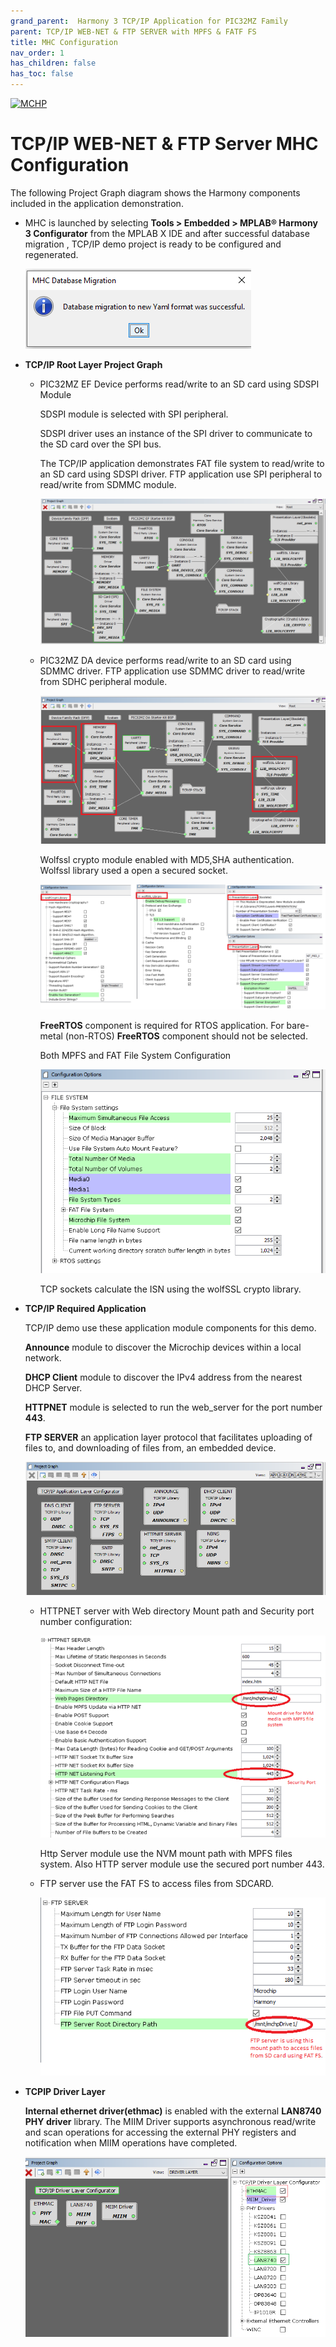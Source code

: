 ```yaml
---
grand_parent:  Harmony 3 TCP/IP Application for PIC32MZ Family
parent: TCP/IP WEB-NET & FTP SERVER with MPFS & FATF FS
title: MHC Configuration
nav_order: 1
has_children: false
has_toc: false
---
```

[![MCHP](https://www.microchip.com/ResourcePackages/Microchip/assets/dist/images/logo.png)](https://www.microchip.com)

# TCP/IP WEB-NET & FTP Server MHC Configuration

The following Project Graph diagram shows the Harmony components included in the application demonstration.

* MHC is launched by selecting **Tools > Embedded > MPLAB® Harmony 3 Configurator** from the MPLAB X IDE and after successful database migration , TCP/IP demo project is ready to be configured and regenerated.

    ![tcpip_pic32mz_project](images/database_migration_successful.png)

* **TCP/IP Root Layer Project Graph**

	* PIC32MZ EF Device performs read/write to an SD card using SDSPI Module 

		SDSPI module is selected with SPI peripheral. 
        
        SDSPI driver uses an instance of the SPI driver to communicate to the SD card over the SPI bus. 
        
        The TCP/IP application demonstrates FAT file system to read/write to an SD card using SDSPI driver. FTP application use SPI peripheral to read/write from SDMMC module.

        ![tcpip_pic32mz_project](images/tcpip_nvm_sdspi_acceess_required_root.png)

	* PIC32MZ DA device performs read/write to an SD card using SDMMC driver. FTP application use SDMMC driver to read/write from SDHC peripheral module.

        ![tcpip_pic32mzda_project](images/tcpip_nvm_sdmmc_acceess_required_root.png)

        Wolfssl crypto module enabled with MD5,SHA authentication. Wolfssl library used a open a secured socket.
	
        ![tcpip_pic32mz_project](images/wolfssl_demo_required_configuration.png)

        **FreeRTOS** component is required for RTOS application. For bare-metal (non-RTOS) **FreeRTOS** component should not be selected.

        Both MPFS and FAT File System Configuration

        ![tcpip_pic32mz_project](images/FileSystem_configuration.png)
        
      
        
        TCP sockets calculate the ISN using the wolfSSL crypto library. 


* **TCP/IP Required Application**

   TCP/IP demo use these application module components for this demo.
    
    **Announce** module to discover the Microchip devices within a local network.
    
    **DHCP Client** module to discover the IPv4 address from the nearest DHCP Server. 
    
    **HTTPNET** module is selected to run the web_server for the port number **443**. 
    
    **FTP SERVER** an application layer protocol that facilitates uploading of files to, and downloading of files from, an embedded device.     

    ![tcpip_pic32mz_project](images/tcpip_app_module_selected.png)

    * HTTPNET server with Web directory Mount path and Security port number configuration:

    	![tcpip_web_ftp_server_project](images/APPS_WEB_FATFS_HTTP_Config.png)

    	Http Server module use the NVM mount path with MPFS files system. Also HTTP server module use the secured port number 443.

    * FTP server use the FAT FS to access files from SDCARD.

    	![tcpip_web_ftp_server_project](images/APPS_WEB_FATFS_FS_Config.png)

* **TCPIP Driver Layer**

  **Internal ethernet driver(ethmac)** is enabled with the external **LAN8740 PHY driver** library. The MIIM Driver supports asynchronous read/write and scan operations for accessing the external PHY registers and notification when MIIM operations have completed.

    ![tcpip_pic32mz_project](images/tcpip_driver_component.png)
